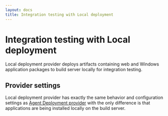 ```yaml
---
layout: docs
title: Integration testing with Local deployment
---
```


# Integration testing with Local deployment

Local deployment provider deploys artifacts containing web and Windows application packages to build server locally for integration testing.

## Provider settings

Local deployment provider has exactly the same behavior and configuration settings as [Agent Deployment provider](/docs/deployment/agent) with the only difference is that applications
are being installed locally on the build server.